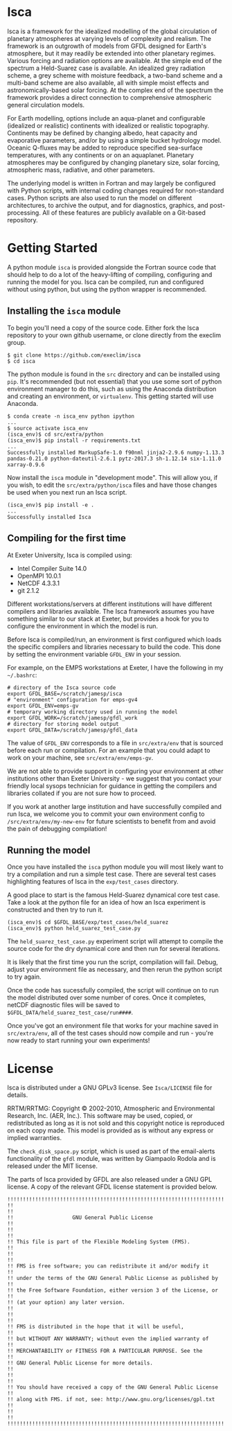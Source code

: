# Isca

Isca is a framework for the idealized modelling of the global circulation of
planetary atmospheres at varying levels of complexity and realism. The
framework is an outgrowth of models from GFDL designed for Earth's atmosphere,
but it may readily be extended into other planetary regimes. Various forcing
and radiation options are available. At the simple end of the spectrum a
Held-Suarez case is available. An idealized grey radiation scheme, a grey
scheme with moisture feedback, a two-band scheme and a multi-band scheme are
also available, all with simple moist effects and astronomically-based solar
forcing. At the complex end of the spectrum the framework provides a direct
connection to comprehensive atmospheric general circulation models.

For Earth modelling, options include an aqua-planet and configurable (idealized
or realistic) continents with idealized or realistic topography. Continents may
be defined by changing albedo, heat capacity and evaporative parameters, and/or
by using a simple bucket hydrology model. Oceanic Q-fluxes may be added to
reproduce specified sea-surface temperatures, with any continents or on an
aquaplanet. Planetary atmospheres may be configured by changing planetary size,
solar forcing, atmospheric mass, radiative, and other parameters.

The underlying model is written in Fortran and may largely be configured with
Python scripts, with internal coding changes required for non-standard cases.
Python scripts are also used to run the model on different architectures, to
archive the output, and for diagnostics, graphics, and post-processing. All of
these features are publicly available on a Git-based repository.

# Getting Started

A python module `isca` is provided alongside the Fortran source code that should help to do a lot of the heavy-lifting of compiling, configuring and running the model for you.  Isca can be compiled, run and configured without using python, but using the python wrapper is recommended.

## Installing the `isca` module

To begin you'll need a copy of the source code. Either fork the Isca repository to your own github username, or clone directly from the execlim group.

```{bash}
$ git clone https://github.com/execlim/isca
$ cd isca
```

The python module is found in the `src` directory and can be installed using `pip`.  It's recommended (but not essential) that you use some sort of python environment manager to do this, such as using the Anaconda distribution and creating an environment, or `virtualenv`.  This getting started will use Anaconda.

```{bash}
$ conda create -n isca_env python ipython
...
$ source activate isca_env
(isca_env)$ cd src/extra/python
(isca_env)$ pip install -r requirements.txt
...
Successfully installed MarkupSafe-1.0 f90nml jinja2-2.9.6 numpy-1.13.3 pandas-0.21.0 python-dateutil-2.6.1 pytz-2017.3 sh-1.12.14 six-1.11.0 xarray-0.9.6
```

Now install the `isca` module in "development mode".  This will allow you, if you wish, to edit the `src/extra/python/isca` files and have those changes be used when you next run an Isca script.

```{bash}
(isca_env)$ pip install -e .
...
Successfully installed Isca
```

## Compiling for the first time

At Exeter University, Isca is compiled using:

* Intel Compiler Suite 14.0
* OpenMPI 10.0.1
* NetCDF 4.3.3.1
* git 2.1.2

Different workstations/servers at different institutions will have different compilers and libraries available.  The Isca framework assumes you have something similar to our stack at Exeter, but provides a hook for you to configure the environment in which the model is run.

Before Isca is compiled/run, an environment is first configured which loads the specific compilers and libraries necessary to build the code.  This done by setting the environment variable `GFDL_ENV` in your session.

For example, on the EMPS workstations at Exeter, I have the following in my `~/.bashrc`:

```{bash}
# directory of the Isca source code
export GFDL_BASE=/scratch/jamesp/isca 
# "environment" configuration for emps-gv4
export GFDL_ENV=emps-gv
# temporary working directory used in running the model
export GFDL_WORK=/scratch/jamesp/gfdl_work
# directory for storing model output
export GFDL_DATA=/scratch/jamesp/gfdl_data
```

The value of `GFDL_ENV` corresponds to a file in `src/extra/env` that is sourced before each run or compilation.  For an example that you could adapt to work on your machine, see `src/extra/env/emps-gv`.

We are not able to provide support in configuring your environment at other institutions other than Exeter University - we suggest that you contact your friendly local sysops technician for guidance in getting the compilers and libraries collated if you are not sure how to proceed.

If you work at another large institution and have successfully compiled and run Isca, we welcome you to commit your own environment config to `/src/extra/env/my-new-env` for future scientists to benefit from and avoid the pain of debugging compilation!

## Running the model

Once you have installed the `isca` python module you will most likely want to try a compilation and run a simple test case.  There are several test cases highlighting features of Isca in the `exp/test_cases` directory.

A good place to start is the famous Held-Suarez dynamical core test case. Take a look at the python file for an idea of how an Isca experiment is constructed and then try to run it.
```
(isca_env)$ cd $GFDL_BASE/exp/test_cases/held_suarez
(isca_env)$ python held_suarez_test_case.py
```
The `held_suarez_test_case.py` experiment script will attempt to compile the source code for the dry dynamical core and then run for several iterations.  

It is likely that the first time you run the script, compilation will fail.  Debug, adjust your environment file as necessary, and then rerun the python script to try again.

Once the code has sucessfully compiled, the script will continue on to run the model distributed over some number of cores.  Once it completes, netCDF diagnostic files will be saved to `$GFDL_DATA/held_suarez_test_case/run####`.

Once you've got an environment file that works for your machine saved in `src/extra/env`, all of the test cases should now compile and run - you're now ready to start running your own experiments!

# License

Isca is distributed under a GNU GPLv3 license. See `Isca/LICENSE` file for details. 

RRTM/RRTMG: Copyright © 2002-2010, Atmospheric and Environmental Research, Inc. (AER, Inc.). 
This software may be used, copied, or redistributed as long as it is not sold and this 
copyright notice is reproduced on each copy made. This model is provided as is without 
any express or implied warranties.

The `check_disk_space.py` script, which is used as part of the email-alerts functionality
of the `gfdl` module, was written by Giampaolo Rodola and is released under the MIT license.

The parts of Isca provided by GFDL are also released under a GNU GPL license. A copy of the 
relevant GFDL license statement is provided below.

```
!!!!!!!!!!!!!!!!!!!!!!!!!!!!!!!!!!!!!!!!!!!!!!!!!!!!!!!!!!!!!!!!!!!!!!!
!!                                                                   !!
!!                   GNU General Public License                      !!
!!                                                                   !!
!! This file is part of the Flexible Modeling System (FMS).          !!
!!                                                                   !!
!! FMS is free software; you can redistribute it and/or modify it    !!
!! under the terms of the GNU General Public License as published by !!
!! the Free Software Foundation, either version 3 of the License, or !!
!! (at your option) any later version.                               !!
!!                                                                   !!
!! FMS is distributed in the hope that it will be useful,            !!
!! but WITHOUT ANY WARRANTY; without even the implied warranty of    !!
!! MERCHANTABILITY or FITNESS FOR A PARTICULAR PURPOSE. See the      !!
!! GNU General Public License for more details.                      !!
!!                                                                   !!
!! You should have received a copy of the GNU General Public License !!
!! along with FMS. if not, see: http://www.gnu.org/licenses/gpl.txt  !!
!!                                                                   !!
!!!!!!!!!!!!!!!!!!!!!!!!!!!!!!!!!!!!!!!!!!!!!!!!!!!!!!!!!!!!!!!!!!!!!!!
```
